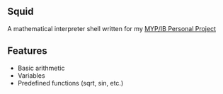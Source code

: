 ## Squid
A mathematical interpreter shell written for my [MYP/IB Personal Project](https://www.ibo.org/programmes/middle-years-programme/assessment-and-exams/personal-project/)



## Features
- Basic arithmetic
- Variables
- Predefined functions (sqrt, sin, etc.)
